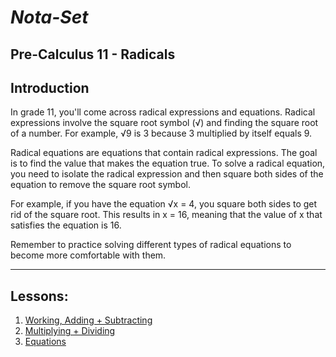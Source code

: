 # ***Nota-Set***
## Pre-Calculus 11 - Radicals
## **Introduction**

In grade 11, you'll come across radical expressions and equations. Radical expressions involve the square root symbol (√) and finding the square root of a number. For example, √9 is 3 because 3 multiplied by itself equals 9.

Radical equations are equations that contain radical expressions. The goal is to find the value that makes the equation true. To solve a radical equation, you need to isolate the radical expression and then square both sides of the equation to remove the square root symbol.

For example, if you have the equation √x = 4, you square both sides to get rid of the square root. This results in x = 16, meaning that the value of x that satisfies the equation is 16.

Remember to practice solving different types of radical equations to become more comfortable with them.

---

## **Lessons**:
1. [Working, Adding + Subtracting](../Notes/PC11/Radicals/Lesson%201%20(Working%20%2B%20Adding%20and%20Subtracting).html)
2. [Multiplying + Dividing](../Notes/PC11/Radicals/Lesson%202%20(Multiplying%20%2B%20Dividing).html)
3. [Equations](../Notes/PC11/Radicals/Lesson%203%20(Radical%20Equations).html)